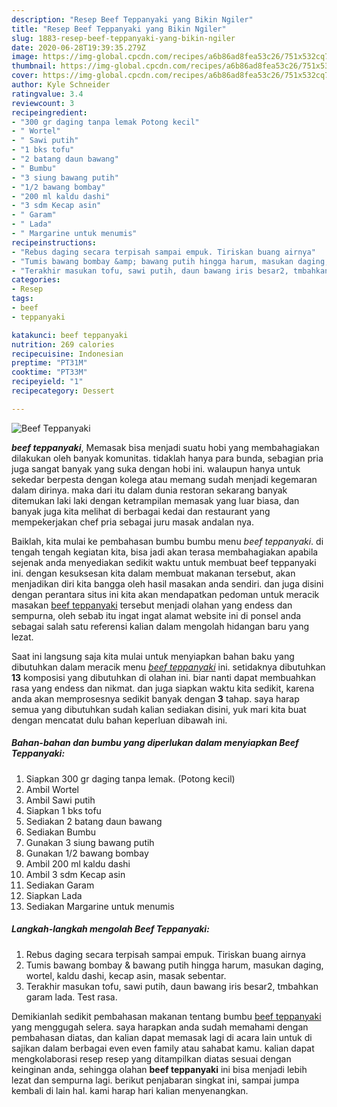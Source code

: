 ```yaml
---
description: "Resep Beef Teppanyaki yang Bikin Ngiler"
title: "Resep Beef Teppanyaki yang Bikin Ngiler"
slug: 1883-resep-beef-teppanyaki-yang-bikin-ngiler
date: 2020-06-28T19:39:35.279Z
image: https://img-global.cpcdn.com/recipes/a6b86ad8fea53c26/751x532cq70/beef-teppanyaki-foto-resep-utama.jpg
thumbnail: https://img-global.cpcdn.com/recipes/a6b86ad8fea53c26/751x532cq70/beef-teppanyaki-foto-resep-utama.jpg
cover: https://img-global.cpcdn.com/recipes/a6b86ad8fea53c26/751x532cq70/beef-teppanyaki-foto-resep-utama.jpg
author: Kyle Schneider
ratingvalue: 3.4
reviewcount: 3
recipeingredient:
- "300 gr daging tanpa lemak Potong kecil"
- " Wortel"
- " Sawi putih"
- "1 bks tofu"
- "2 batang daun bawang"
- " Bumbu"
- "3 siung bawang putih"
- "1/2 bawang bombay"
- "200 ml kaldu dashi"
- "3 sdm Kecap asin"
- " Garam"
- " Lada"
- " Margarine untuk menumis"
recipeinstructions:
- "Rebus daging secara terpisah sampai empuk. Tiriskan buang airnya"
- "Tumis bawang bombay &amp; bawang putih hingga harum, masukan daging, wortel, kaldu dashi, kecap asin, masak sebentar."
- "Terakhir masukan tofu, sawi putih, daun bawang iris besar2, tmbahkan garam lada. Test rasa."
categories:
- Resep
tags:
- beef
- teppanyaki

katakunci: beef teppanyaki 
nutrition: 269 calories
recipecuisine: Indonesian
preptime: "PT31M"
cooktime: "PT33M"
recipeyield: "1"
recipecategory: Dessert

---
```



![Beef Teppanyaki](https://img-global.cpcdn.com/recipes/a6b86ad8fea53c26/751x532cq70/beef-teppanyaki-foto-resep-utama.jpg)

<b><i>beef teppanyaki</i></b>, Memasak bisa menjadi suatu hobi yang membahagiakan dilakukan oleh banyak komunitas. tidaklah hanya para bunda, sebagian pria juga sangat banyak yang suka dengan hobi ini. walaupun hanya untuk sekedar berpesta dengan kolega atau memang sudah menjadi kegemaran dalam dirinya. maka dari itu dalam dunia restoran sekarang banyak ditemukan laki laki dengan ketrampilan memasak yang luar biasa, dan banyak juga kita melihat di berbagai kedai dan restaurant yang mempekerjakan chef pria sebagai juru masak andalan nya.



Baiklah, kita mulai ke pembahasan bumbu bumbu menu <i>beef teppanyaki</i>. di tengah tengah kegiatan kita, bisa jadi akan terasa membahagiakan apabila sejenak anda menyediakan sedikit waktu untuk membuat beef teppanyaki ini. dengan kesuksesan kita dalam membuat makanan tersebut, akan menjadikan diri kita bangga oleh hasil masakan anda sendiri. dan juga disini dengan perantara situs ini kita akan mendapatkan pedoman untuk meracik masakan <u>beef teppanyaki</u> tersebut menjadi olahan yang endess dan sempurna, oleh sebab itu ingat ingat alamat website ini di ponsel anda sebagai salah satu referensi kalian dalam mengolah hidangan baru yang lezat.


Saat ini langsung saja kita mulai untuk menyiapkan bahan baku yang dibutuhkan dalam meracik menu <u><i>beef teppanyaki</i></u> ini. setidaknya dibutuhkan <b>13</b> komposisi yang dibutuhkan di olahan ini. biar nanti dapat membuahkan rasa yang endess dan nikmat. dan juga siapkan waktu kita sedikit, karena anda akan memprosesnya sedikit banyak dengan <b>3</b> tahap. saya harap semua yang dibutuhkan sudah kalian sediakan disini, yuk mari kita buat dengan mencatat dulu bahan keperluan dibawah ini.

<!--inarticleads1-->

##### Bahan-bahan dan bumbu yang diperlukan dalam menyiapkan Beef Teppanyaki:

1. Siapkan 300 gr daging tanpa lemak. (Potong kecil)
1. Ambil  Wortel
1. Ambil  Sawi putih
1. Siapkan 1 bks tofu
1. Sediakan 2 batang daun bawang
1. Sediakan  Bumbu
1. Gunakan 3 siung bawang putih
1. Gunakan 1/2 bawang bombay
1. Ambil 200 ml kaldu dashi
1. Ambil 3 sdm Kecap asin
1. Sediakan  Garam
1. Siapkan  Lada
1. Sediakan  Margarine untuk menumis




<!--inarticleads2-->

##### Langkah-langkah mengolah Beef Teppanyaki:

1. Rebus daging secara terpisah sampai empuk. Tiriskan buang airnya
1. Tumis bawang bombay &amp; bawang putih hingga harum, masukan daging, wortel, kaldu dashi, kecap asin, masak sebentar.
1. Terakhir masukan tofu, sawi putih, daun bawang iris besar2, tmbahkan garam lada. Test rasa.




Demikianlah sedikit pembahasan makanan tentang bumbu <u>beef teppanyaki</u> yang menggugah selera. saya harapkan anda sudah memahami dengan pembahasan diatas, dan kalian dapat memasak lagi di acara lain untuk di sajikan dalam berbagai even even family atau sahabat kamu. kalian dapat mengkolaborasi resep resep yang ditampilkan diatas sesuai dengan keinginan anda, sehingga olahan <b>beef teppanyaki</b> ini bisa menjadi lebih lezat dan sempurna lagi. berikut penjabaran singkat ini, sampai jumpa kembali di lain hal. kami harap hari kalian menyenangkan.
